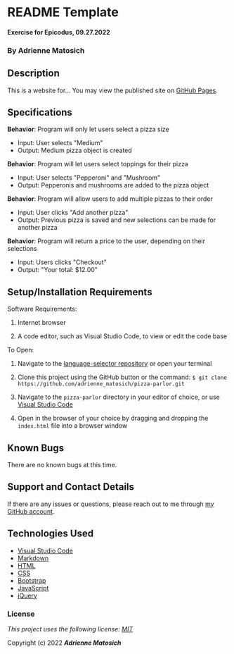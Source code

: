 # README Template

#### Exercise for Epicodus, 09.27.2022

### By Adrienne Matosich

## Description

This is a website for... You may view the published site on [GitHub Pages](https://adrienne_matosich.github.io/pizza-parlor/).

## Specifications

**Behavior**: Program will only let users select a pizza size
  * Input: User selects "Medium"
  * Output: Medium pizza object is created

**Behavior**: Program will let users select toppings for their pizza
  * Input: User selects "Pepperoni" and "Mushroom"
  * Output: Pepperonis and mushrooms are added to the pizza object

  **Behavior**: Program will allow users to add multiple pizzas to their order
  * Input: User clicks "Add another pizza"
  * Output: Previous pizza is saved and new selections can be made for another pizza

**Behavior**: Program will return a price to the user, depending on their selections
 * Input: Users clicks "Checkout"
 * Output: "Your total: $12.00"

## Setup/Installation Requirements

Software Requirements:

1.  Internet browser

2.  A code editor, such as Visual Studio Code, to view or edit the code base

To Open:

1.  Navigate to the [language-selector repository](https://github.com/adrienne_matosich/pizza-parlor) or open your terminal

2. Clone this project using the GitHub button or the command:
`$ git clone https://github.com/adrienne_matosich/pizza-parlor.git`

3. Navigate to the `pizza-parlor` directory in your editor of choice, or use [Visual Studio Code](https://code.visualstudio.com/)

4. Open in the browser of your choice by dragging and dropping the `index.html` file into a browser window  

## Known Bugs

There are no known bugs at this time.

## Support and Contact Details

If there are any issues or questions, please reach out to me through [my GitHub account](https://github.com/adrienne_matosich). 

## Technologies Used

*  [Visual Studio Code](https://code.visualstudio.com/)
*  [Markdown](https://daringfireball.net/projects/markdown/)
*  [HTML](https://developer.mozilla.org/en-US/docs/Web/Guide/HTML/HTML5)
*  [CSS](https://developer.mozilla.org/en-US/docs/Glossary/CSS)
*  [Bootstrap](https://developer.mozilla.org/en-US/docs/Glossary/Bootstrap)
*  [JavaScript](https://developer.mozilla.org/en-US/docs/Web/JavaScript)
*  [jQuery](https://developer.mozilla.org/en-US/docs/Glossary/jQuery)

### License

*This project uses the following license: [MIT](https://opensource.org/licenses/MIT)*

Copyright (c) 2022 **_Adrienne Matosich_**